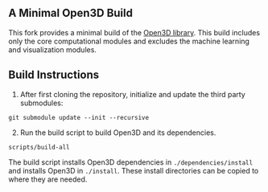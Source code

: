 ## A Minimal Open3D Build

This fork provides a minimal build of the <a href="https://github.com/isl-org/Open3D">Open3D library</a>.
This build includes only the core computational modules and excludes the machine learning and visualization modules.

## Build Instructions

1. After first cloning the repository, initialize and update the third party submodules:
```
git submodule update --init --recursive

```

2. Run the build script to build Open3D and its dependencies.
```
scripts/build-all

```

The build script installs Open3D dependencies in `./dependencies/install` and installs 
Open3D in `./install`.  These install directories can be copied to where they are needed.